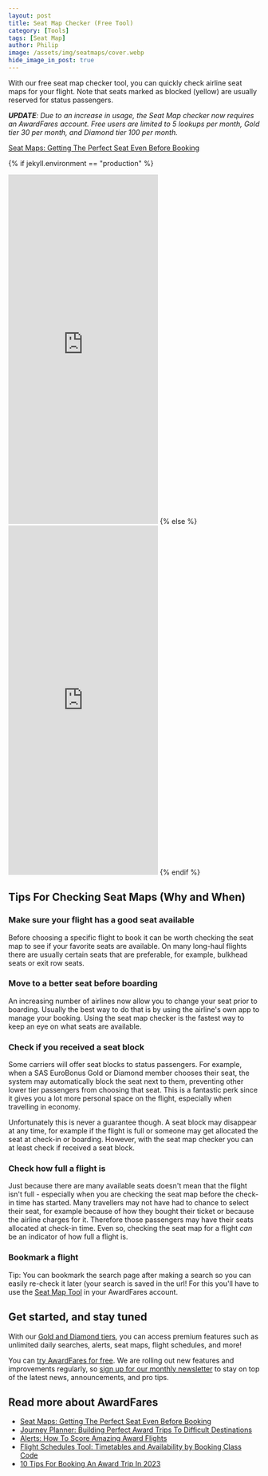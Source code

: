 ```yaml
---
layout: post
title: Seat Map Checker (Free Tool)
category: [Tools]
tags: [Seat Map]
author: Philip
image: /assets/img/seatmaps/cover.webp
hide_image_in_post: true
---
```


With our free seat map checker tool, you can quickly check airline seat maps for your flight. Note that seats marked as blocked (yellow) are usually reserved for status passengers.

***UPDATE**: Due to an increase in usage, the Seat Map checker now requires an AwardFares account. Free users are limited to 5 lookups per month, Gold tier 30 per month, and Diamond tier 100 per month.*

[Seat Maps: Getting The Perfect Seat Even Before Booking](https://blog.awardfares.com/seatmaps-guide/)

{% if jekyll.environment == "production" %}

<iframe class="seatmap" id="frame" src="https://awardfares.com/seats-blog" frameborder="0" height="700"></iframe>
{% else %}
<iframe class="seatmap" id="frame" src="http://localhost:3000/seats-blog" frameborder="0" height="700"></iframe>
{% endif %}

<script>
    window.addEventListener('message', (msg, a, b)=>{
      if(!['http://localhost:3000', 'https://awardfares.com'].includes(msg.origin)) {
        return;
      }
      
      document.getElementById('frame').height = msg.data + 100;
    })
</script>

## Tips For Checking Seat Maps (Why and When)

### Make sure your flight has a good seat available

Before choosing a specific flight to book it can be worth checking the seat map to see if your favorite seats are available. On many long-haul flights there are usually certain seats that are preferable, for example, bulkhead seats or exit row seats.

### Move to a better seat before boarding

An increasing number of airlines now allow you to change your seat prior to boarding. Usually the best way to do that is by using the airline's own app to manage your booking. Using the seat map checker is the fastest way to keep an eye on what seats are available.

### Check if you received a seat block

Some carriers will offer seat blocks to status passengers. For example, when a SAS EuroBonus Gold or Diamond member chooses their seat, the system may automatically block the seat next to them, preventing other lower tier passengers from choosing that seat. This is a fantastic perk since it gives you a lot more personal space on the flight, especially when travelling in economy.

Unfortunately this is never a guarantee though. A seat block may disappear at any time, for example if the flight is full or someone may get allocated the seat at check-in or boarding. However, with the seat map checker you can at least check if received a seat block.

### Check how full a flight is

Just because there are many available seats doesn't mean that the flight isn't full - especially when you are checking the seat map before the check-in time has started. Many travellers may not have had to chance to select their seat, for example because of how they bought their ticket or because the airline charges for it. Therefore those passengers may have their seats allocated at check-in time. Even so, checking the seat map for a flight _can_ be an indicator of how full a flight is.

### Bookmark a flight

Tip: You can bookmark the search page after making a search so you can easily re-check it later (your search is saved in the url! For this you'll have to use the [Seat Map Tool](https://awardfares.com/seats) in your AwardFares account.

## Get started, and stay tuned

With our [Gold and Diamond tiers](https://awardfares.com/pricing), you can access premium features such as unlimited daily searches, alerts, seat maps, flight schedules, and more!

You can [try AwardFares for free](https://awardfares.com/). We are rolling out new features and improvements regularly, so [sign up for our monthly newsletter](https://awardfares.com/newsletter) to stay on top of the latest news, announcements, and pro tips.

## Read more about AwardFares

- [Seat Maps: Getting The Perfect Seat Even Before Booking](https://blog.awardfares.com/seatmaps-guide/)
- [Journey Planner: Building Perfect Award Trips To Difficult Destinations](https://blog.awardfares.com/journey-planner/)
- [Alerts: How To Score Amazing Award Flights](https://blog.awardfares.com/alerts/)
- [Flight Schedules Tool: Timetables and Availability by Booking Class Code](https://blog.awardfares.com/flight-schedules/)
- [10 Tips For Booking An Award Trip In 2023](https://blog.awardfares.com/award-trip-tips/)
